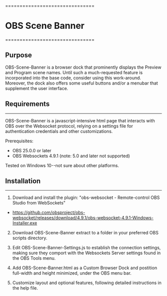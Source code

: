 ===============================
# OBS Scene Banner
===============================

## Purpose
OBS-Scene-Banner is a browser dock that prominently displays the Preview and Program scene names. Until such a much-requested feature is incorporated into the base code, consider using this work-around. Moreover, the dock also offers some useful buttons and/or a menubar that supplement the user interface.

## Requirements
------------
OBS-Scene-Banner is a javascript-intensive html page that interacts with OBS over the Websocket protocol, relying on a settings file for authentication credentials and other customizations.

Prerequisites:
- OBS 25.0.0 or later
- OBS Websockets 4.9.1 (note: 5.0 and later not supported)

Tested on Windows 10--not sure about other platforms.


## Installation
------------
1. Download and install the plugin: "obs-websocket - Remote-control OBS Studio from WebSockets"
 - https://github.com/obsproject/obs-websocket/releases/download/4.9.1/obs-websocket-4.9.1-Windows-Installer.exe

2. Download OBS-Scene-Banner extract to a folder in your preferred OBS scripts directory.

3. Edit OBS-Scene-Banner-Settings.js to establish the connection settings, making sure they comport with the Websockets Server settings found in the OBS Tools menu.

4. Add OBS-Scene-Banner.html as a Custom Browser Dock and postition full-width and height minimized, under the OBS menu bar.

5. Customize layout and optional features, following detailed instructions in the help file.
